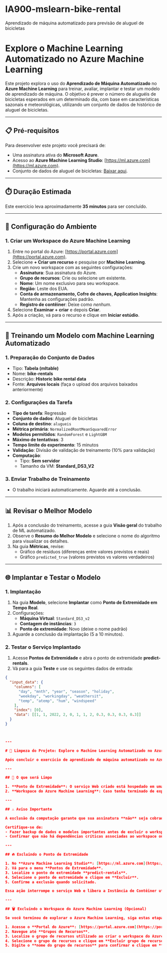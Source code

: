 # IA900-mslearn-bike-rental
Aprendizado de máquina automatizado para previsão de aluguel de bicicletas


# Explore o Machine Learning Automatizado no Azure Machine Learning

Este projeto explora o uso do **Aprendizado de Máquina Automatizado** no **Azure Machine Learning** para treinar, avaliar, implantar e testar um modelo de aprendizado de máquina. O objetivo é prever o número de aluguéis de bicicletas esperados em um determinado dia, com base em características sazonais e meteorológicas, utilizando um conjunto de dados de histórico de aluguel de bicicletas.

---

## 📋 Pré-requisitos

Para desenvolver este projeto você precisará de:

- Uma assinatura ativa do **Microsoft Azure**.
- Acesso ao **Azure Machine Learning Studio**: [https://ml.azure.com](https://ml.azure.com).
- Conjunto de dados de aluguel de bicicletas: [Baixar aqui](https://aka.ms/bike-rentals).

---

## ⏱️ Duração Estimada

Este exercício leva aproximadamente **35 minutos** para ser concluído.

---

## 🚀 Configuração do Ambiente

### 1. Criar um Workspace do Azure Machine Learning
1. Entre no portal do Azure: [https://portal.azure.com](https://portal.azure.com).
2. Selecione **+ Criar um recurso** e pesquise por **Machine Learning**.
3. Crie um novo workspace com as seguintes configurações:
   - **Assinatura**: Sua assinatura do Azure.
   - **Grupo de recursos**: Crie ou selecione um existente.
   - **Nome**: Um nome exclusivo para seu workspace.
   - **Região**: Leste dos EUA.
   - **Conta de armazenamento, Cofre de chaves, Application Insights**: Mantenha as configurações padrão.
   - **Registro de contêiner**: Deixe como *nenhum*.
4. Selecione **Examinar + criar** e depois **Criar**.
5. Após a criação, vá para o recurso e clique em **Iniciar estúdio**.

---

## 🤖 Treinando um Modelo com Machine Learning Automatizado

### 1. Preparação do Conjunto de Dados
- Tipo: **Tabela (mltable)**
- Nome: **bike-rentals**
- Descrição: **Historic bike rental data**
- Fonte: **Arquivos locais** (faça o upload dos arquivos baixados anteriormente)

### 2. Configurações da Tarefa
- **Tipo de tarefa**: Regressão
- **Conjunto de dados**: Aluguel de bicicletas
- **Coluna de destino**: `alugueis`
- **Métrica primária**: `NormalizedRootMeanSquaredError`
- **Modelos permitidos**: `RandomForest` e `LightGBM`
- **Máximo de tentativas**: 3
- **Tempo limite do experimento**: 15 minutos
- **Validação**: Divisão de validação de treinamento (10% para validação)
- **Computação**:
  - Tipo: **Sem servidor**
  - Tamanho da VM: **Standard_DS3_V2**

### 3. Enviar Trabalho de Treinamento
- O trabalho iniciará automaticamente. Aguarde até a conclusão.

---

## 📊 Revisar o Melhor Modelo

1. Após a conclusão do treinamento, acesse a guia **Visão geral** do trabalho de ML automatizado.
2. Observe o **Resumo do Melhor Modelo** e selecione o nome do algoritmo para visualizar os detalhes.
3. Na guia **Métricas**, revise:
   - Gráfico de resíduos (diferenças entre valores previstos e reais)
   - Gráfico `predicted_true` (valores previstos vs valores verdadeiros)

---

## 🌐 Implantar e Testar o Modelo

### 1. Implantação
1. Na guia **Modelo**, selecione **Implantar** como **Ponto de Extremidade em Tempo Real**.
2. Configurações:
   - **Máquina Virtual**: `Standard_DS3_v2`
   - **Contagem de instâncias**: `3`
   - **Ponto de extremidade**: Novo (deixe o nome padrão)
3. Aguarde a conclusão da implantação (5 a 10 minutos).

### 2. Testar o Serviço Implantado
1. Acesse **Pontos de Extremidade** e abra o ponto de extremidade **predict-rentals**.
2. Vá para a guia **Teste** e use os seguintes dados de entrada:
```json
{
  "input_data": {
    "columns": [
      "day", "mnth", "year", "season", "holiday", 
      "weekday", "workingday", "weathersit", 
      "temp", "atemp", "hum", "windspeed"
    ],
    "index": [0],
    "data": [[1, 1, 2022, 2, 0, 1, 1, 2, 0.3, 0.3, 0.3, 0.3]]
  }
}



---

# 🚀 Limpeza do Projeto: Explore o Machine Learning Automatizado no Azure

Após concluir o exercício de aprendizado de máquina automatizado no Azure Machine Learning, é essencial realizar a limpeza dos recursos utilizados para evitar cobranças desnecessárias e otimizar o uso da sua assinatura do Azure. Esta etapa envolve a exclusão de pontos de extremidade e, opcionalmente, do workspace do Azure Machine Learning.

---

## 🧹 O que será Limpo

1. **Ponto de Extremidade**: O serviço Web criado está hospedado em uma **Instância de Contêiner do Azure**. Se você não pretende continuar experimentando, é recomendável excluí-lo para evitar o acúmulo de custos de uso.
2. **Workspace do Azure Machine Learning**: Caso tenha terminado de explorar o Azure Machine Learning, você pode excluir o workspace e os recursos associados. Isso inclui contas de armazenamento, cofre de chaves e Application Insights.

---

## ⚠️ Aviso Importante

A exclusão da computação garante que sua assinatura **não** seja cobrada por recursos de computação. **No entanto**, uma pequena quantia será cobrada pelo armazenamento de dados enquanto o workspace do Azure Machine Learning existir em sua assinatura. 

Certifique-se de:
- Fazer backup de dados e modelos importantes antes de excluir o workspace.
- Confirmar que não há dependências críticas associadas ao workspace ou aos recursos vinculados.

---

## 🔥 Excluindo o Ponto de Extremidade

1. No **Azure Machine Learning Studio**: [https://ml.azure.com](https://ml.azure.com)
2. Vá para o menu **Pontos de Extremidade**.
3. Localize o ponto de extremidade **predict-rentals**.
4. Selecione o ponto de extremidade e clique em **Excluir**.
5. Confirme a exclusão quando solicitado.

Essa ação interrompe o serviço Web e libera a Instância de Contêiner utilizada.

---

## 🗑️ Excluindo o Workspace do Azure Machine Learning (Opcional)

Se você terminou de explorar o Azure Machine Learning, siga estas etapas para excluir o workspace e todos os recursos associados:

1. Acesse o **Portal do Azure**: [https://portal.azure.com](https://portal.azure.com)
2. Navegue até **Grupos de Recursos**.
3. Localize o grupo de recursos utilizado ao criar o workspace do Azure Machine Learning.
4. Selecione o grupo de recursos e clique em **Excluir grupo de recursos**.
5. Digite o **nome do grupo de recursos** para confirmar e clique em **Excluir**.




